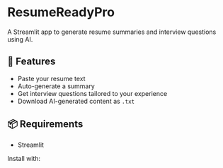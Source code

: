 # ResumeReadyPro

A Streamlit app to generate resume summaries and interview questions using AI.

## 🚀 Features

- Paste your resume text
- Auto-generate a summary
- Get interview questions tailored to your experience
- Download AI-generated content as `.txt`

## 📦 Requirements

- Streamlit

Install with:
